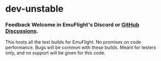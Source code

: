 # dev-unstable

### Feedback Welcome in EmuFlight's Discord or [GitHub Discussions](https://github.com/emuflight/EmuFlight/discussions).

This hosts all the test builds for EmuFlight. No promises on code performance. Bugs will be common with these builds. Meant for testers only, and no support will be given for this code.
